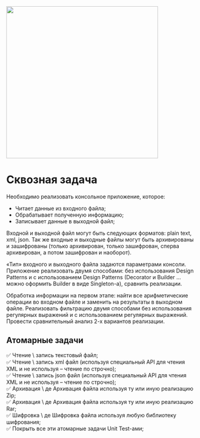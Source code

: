 
<img src="https://user-images.githubusercontent.com/116422832/212487834-5b6b055d-83ef-46db-8b3f-4db1fa89fd8f.png" height="400"> 

# Сквозная задача
Необходимо реализовать консольное приложение, которое:
+ Читает данные из входного файла;
+ Обрабатывает полученную информацию;
+ Записывает данные в выходной файл;

Входной и выходной файл могут быть следующих форматов: plain text, xml, json. Так же входные и выходные файлы могут быть архивированы и зашифрованы (только архивирован, только зашифрован, сперва архивирован, а потом зашифрован и наоборот).

«Тип» входного и выходного файла задаются параметрами консоли.
Приложение реализовать двумя способами: без использования Design Patterns и c использованием Design Patterns (Decorator и Builder … можно оформить Builder в виде Singleton-а), сравнить реализации.

Обработка информации на первом этапе: найти все арифметические операции во входном файле и заменить на результаты в выходном файле.
Реализовать фильтрацию двумя способами без использования регулярных выражений и с использованием регулярных выражений. Провести сравнительный анализ 2-х вариантов реализации.

## Атомарные задачи 

:white_check_mark: Чтение \ запись текстовый файл;    
:white_check_mark: Чтение \ запись xml файл (используя специальный API для чтения XML и не используя – чтение по строчно);    
:white_check_mark: Чтение \ запись json файл (используя специальный API для чтения XML и не используя – чтение по строчно);    
:white_check_mark: Архивация \ де Архивация файла используя ту или иную реализацию Zip;    
:white_check_mark: Архивация \ де Архивация файла используя ту или иную реализацию Rar;    
:white_check_mark: Шифровка \ де Шифровка файла используя любую библиотеку шифрования;   
:white_check_mark: Покрыть все эти атомарные задачи Unit Test-ами;   
